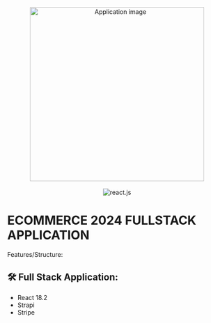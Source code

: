  <div align="center">
  <img alt="Application image" src="https://cdn.shopify.com/s/files/1/0070/7032/files/ecommerce_apps.jpg?v=1665592014" width="400" />
</div>
<br>
  <div align="center">
    <img src="https://img.shields.io/badge/-React_JS-black?style=for-the-badge&logoColor=white&logo=react&color=61DAFB" alt="react.js" />
  </div>

# ECOMMERCE 2024 FULLSTACK APPLICATION

Features/Structure:
<!-- - 🚀AUTHENTICATION->Sign Up with email, 
- 🚀AUTHENTICATION->Log in with email, 
- 🚀AUTHENTICATION->Sign Up and Log In with Google account, 
- 🚀Context API, 
- 🚀SHOP, 
- 🚀CART+USERMENU DROPDOWNs, 
- 🚀Adding to CART,
- 🚀CHECKOUT,
- 🚀CART & CHECKOUT functionality (adding and decreasing amount, priceCount, TotalPriceCount),
- 🚀Database for products and users,
- 🚀Styled components<br> are set up in this branch (🪵11-Styled) -->

## 🛠 Full Stack Application:

- React 18.2
- Strapi
- Stripe